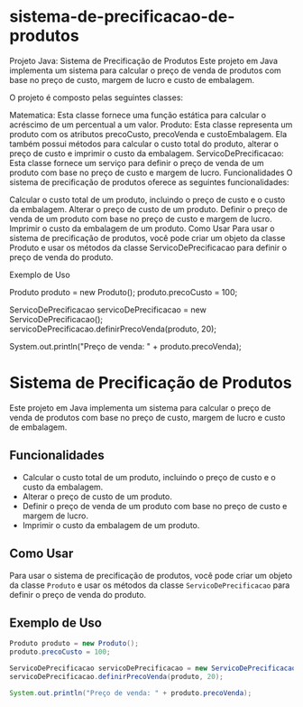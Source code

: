 # sistema-de-precificacao-de-produtos

Projeto Java: Sistema de Precificação de Produtos
Este projeto em Java implementa um sistema para calcular o preço de venda de produtos com base no preço de custo, margem de lucro e custo de embalagem.

O projeto é composto pelas seguintes classes:

Matematica: Esta classe fornece uma função estática para calcular o acréscimo de um percentual a um valor.
Produto: Esta classe representa um produto com os atributos precoCusto, precoVenda e custoEmbalagem. Ela também possui métodos para calcular o custo total do produto, alterar o preço de custo e imprimir o custo da embalagem.
ServicoDePrecificacao: Esta classe fornece um serviço para definir o preço de venda de um produto com base no preço de custo e margem de lucro.
Funcionalidades
O sistema de precificação de produtos oferece as seguintes funcionalidades:

Calcular o custo total de um produto, incluindo o preço de custo e o custo da embalagem.
Alterar o preço de custo de um produto.
Definir o preço de venda de um produto com base no preço de custo e margem de lucro.
Imprimir o custo da embalagem de um produto.
Como Usar
Para usar o sistema de precificação de produtos, você pode criar um objeto da classe Produto e usar os métodos da classe ServicoDePrecificacao para definir o preço de venda do produto.

Exemplo de Uso

Produto produto = new Produto();
produto.precoCusto = 100;

ServicoDePrecificacao servicoDePrecificacao = new ServicoDePrecificacao();
servicoDePrecificacao.definirPrecoVenda(produto, 20);

System.out.println("Preço de venda: " + produto.precoVenda);

# Sistema de Precificação de Produtos

Este projeto em Java implementa um sistema para calcular o preço de venda de produtos com base no preço de custo, margem de lucro e custo de embalagem.

## Funcionalidades

* Calcular o custo total de um produto, incluindo o preço de custo e o custo da embalagem.
* Alterar o preço de custo de um produto.
* Definir o preço de venda de um produto com base no preço de custo e margem de lucro.
* Imprimir o custo da embalagem de um produto.

## Como Usar

Para usar o sistema de precificação de produtos, você pode criar um objeto da classe `Produto` e usar os métodos da classe `ServicoDePrecificacao` para definir o preço de venda do produto. 

## Exemplo de Uso

```java
Produto produto = new Produto();
produto.precoCusto = 100;

ServicoDePrecificacao servicoDePrecificacao = new ServicoDePrecificacao();
servicoDePrecificacao.definirPrecoVenda(produto, 20);

System.out.println("Preço de venda: " + produto.precoVenda);
